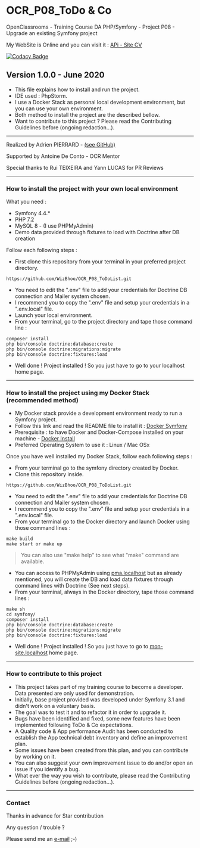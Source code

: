 # OCR_P08_ToDo & Co

OpenClassrooms - Training Course DA PHP/Symfony - Project P08 - Upgrade an existing Symfony project

My WebSite is Online and you can visit it : [APi - Site CV](https://adrien-pierrard.fr)

[![Codacy Badge](https://app.codacy.com/project/badge/Grade/291aefecd42040b2b17d04870dfb18ba)](https://www.codacy.com/manual/WizBhoo/OCR_P08_ToDoList?utm_source=github.com&amp;utm_medium=referral&amp;utm_content=WizBhoo/OCR_P08_ToDoList&amp;utm_campaign=Badge_Grade)

## Version 1.0.0 - June 2020

*   This file explains how to install and run the project.
*   IDE used : PhpStorm.
*   I use a Docker Stack as personal local development environment, but you can use your own environment.
*   Both method to install the project are the described bellow.
*   Want to contribute to this project ? Please read the Contributing Guidelines before (ongoing redaction...).

-------------------------------------------------------------------------------------------------------------------------------------

Realized by Adrien PIERRARD - [(see GitHub)](https://github.com/WizBhoo)

Supported by Antoine De Conto - OCR Mentor

Special thanks to Rui TEIXEIRA and Yann LUCAS for PR Reviews

-------------------------------------------------------------------------------------------------------------------------------------

### How to install the project with your own local environment

What you need :

*   Symfony 4.4.*
*   PHP 7.2
*   MySQL 8 - (I use PHPMyAdmin)
*   Demo data provided through fixtures to load with Doctrine after DB creation

Follow each following steps :

*   First clone this repository from your terminal in your preferred project directory.

```console
https://github.com/WizBhoo/OCR_P08_ToDoList.git
```

*   You need to edit the ".env" file to add your credentials for Doctrine DB connection and Mailer system chosen.
*   I recommend you to copy the ".env" file and setup your credentials in a ".env.local" file.
*   Launch your local environment.
*   From your terminal, go to the project directory and tape those command line :

```console
composer install
php bin/console doctrine:database:create
php bin/console doctrine:migrations:migrate
php bin/console doctrine:fixtures:load
```

*   Well done ! Project installed ! So you just have to go to your localhost home page.

-------------------------------------------------------------------------------------------------------------------------------------

### How to install the project using my Docker Stack (recommended method)

*   My Docker stack provide a development environment ready to run a Symfony project.
*   Follow this link and read the README file to install it : [Docker Symfony](https://github.com/WizBhoo/docker_sf3_to_sf5)
*   Prerequisite : to have Docker and Docker-Compose installed on your machine - [Docker Install](https://docs.docker.com/install/)
*   Preferred Operating System to use it : Linux / Mac OSx

Once you have well installed my Docker Stack, follow each following steps :

*   From your terminal go to the symfony directory created by Docker.
*   Clone this repository inside.

```console
https://github.com/WizBhoo/OCR_P08_ToDoList.git
```

*   You need to edit the ".env" file to add your credentials for Doctrine DB connection and Mailer system chosen.
*   I recommend you to copy the ".env" file and setup your credentials in a ".env.local" file.
*   From your terminal go to the Docker directory and launch Docker using those command lines :

```console
make build
make start or make up
```

<blockquote>
You can also use "make help" to see what "make" command are available.
</blockquote>

*   You can access to PHPMyAdmin using [pma.localhost](http://pma.localhost) but as already mentioned, you will create the DB and load data fixtures through command lines with Doctrine (See next steps).
*   From your terminal, always in the Docker directory, tape those command lines :

```console
make sh
cd symfony/
composer install
php bin/console doctrine:database:create
php bin/console doctrine:migrations:migrate
php bin/console doctrine:fixtures:load
```

*   Well done ! Project installed ! So you just have to go to [mon-site.localhost](http://mon-site.localhost) home page.

-------------------------------------------------------------------------------------------------------------------------------------

### How to contribute to this project

*   This project takes part of my training course to become a developer. Data presented are only used for demonstration.
*   Initially, base project provided was developed under Symfony 3.1 and didn't work on a voluntary basis.
*   The goal was to test it and to refactor it in order to upgrade it.
*   Bugs have been identified and fixed, some new features have been implemented following ToDo & Co expectations.
*   A Quality code & App performance Audit has been conducted to establish the App technical debt inventory and define an improvement plan.
*   Some issues have been created from this plan, and you can contribute by working on it.
*   You can also suggest your own improvement issue to do and/or open an issue if you identify a bug.
*   What ever the way you wish to contribute, please read the Contributing Guidelines before (ongoing redaction...).

-------------------------------------------------------------------------------------------------------------------------------------

### Contact

Thanks in advance for Star contribution

Any question / trouble ?

Please send me an [e-mail](mailto:apierrard.contact@gmail.com) ;-)

